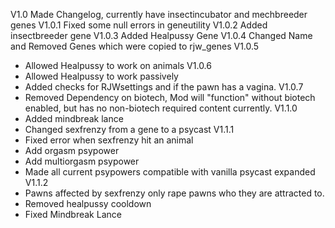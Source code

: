 V1.0 Made Changelog, currently have insectincubator and mechbreeder genes
V1.0.1 Fixed some null errors in geneutility
V1.0.2 Added insectbreeder gene
V1.0.3 Added Healpussy Gene
V1.0.4 Changed Name and Removed Genes which were copied to rjw_genes
V1.0.5
- Allowed Healpussy to work on animals
V1.0.6
- Allowed Healpussy to work passively
- Added checks for RJWsettings and if the pawn has a vagina.
V1.0.7
- Removed Dependency on biotech, Mod will "function" without biotech enabled, but has no non-biotech required content currently.
V1.1.0
- Added mindbreak lance
- Changed sexfrenzy from a gene to a psycast
V1.1.1
- Fixed error when sexfrenzy hit an animal
- Add orgasm psypower
- Add multiorgasm psypower
- Made all current psypowers compatible with vanilla psycast expanded
V1.1.2
- Pawns affected by sexfrenzy only rape pawns who they are attracted to.
- Removed healpussy cooldown
- Fixed Mindbreak Lance